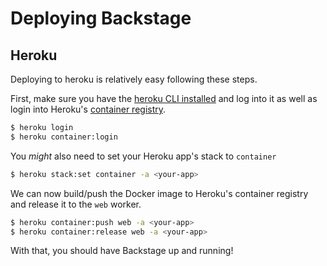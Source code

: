 # Deploying Backstage

## Heroku

Deploying to heroku is relatively easy following these steps.

First, make sure you have the [heroku CLI installed](https://devcenter.heroku.com/articles/heroku-cli) and log into it as well as login into Heroku's [container registry](https://devcenter.heroku.com/articles/container-registry-and-runtime).

```bash
$ heroku login
$ heroku container:login
```

You _might_ also need to set your Heroku app's stack to `container`

```bash
$ heroku stack:set container -a <your-app>
```

We can now build/push the Docker image to Heroku's container registry and release it to the `web` worker.

```bash
$ heroku container:push web -a <your-app>
$ heroku container:release web -a <your-app>
```

With that, you should have Backstage up and running!
